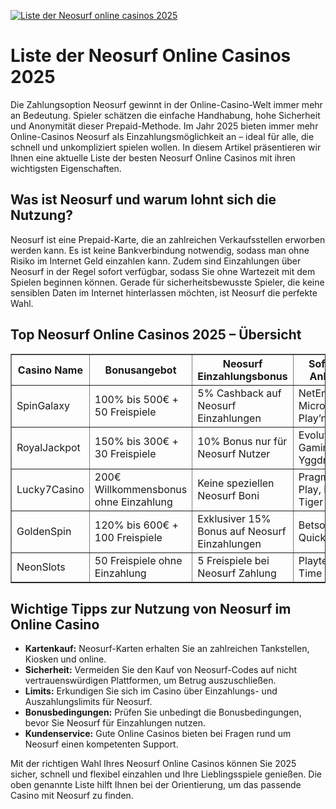 [![Liste der Neosurf online casinos 2025](https://123-caf.pages.dev/gitsignup.png)](https://vrmoo.ru/Bt82HjjY)

<h1>Liste der Neosurf Online Casinos 2025</h1>  <p>Die Zahlungsoption Neosurf gewinnt in der Online-Casino-Welt immer mehr an Bedeutung. Spieler schätzen die einfache Handhabung, hohe Sicherheit und Anonymität dieser Prepaid-Methode. Im Jahr 2025 bieten immer mehr Online-Casinos Neosurf als Einzahlungsmöglichkeit an – ideal für alle, die schnell und unkompliziert spielen wollen. In diesem Artikel präsentieren wir Ihnen eine aktuelle Liste der besten Neosurf Online Casinos mit ihren wichtigsten Eigenschaften.</p>  <h2>Was ist Neosurf und warum lohnt sich die Nutzung?</h2>  <p>Neosurf ist eine Prepaid-Karte, die an zahlreichen Verkaufsstellen erworben werden kann. Es ist keine Bankverbindung notwendig, sodass man ohne Risiko im Internet Geld einzahlen kann. Zudem sind Einzahlungen über Neosurf in der Regel sofort verfügbar, sodass Sie ohne Wartezeit mit dem Spielen beginnen können. Gerade für sicherheitsbewusste Spieler, die keine sensiblen Daten im Internet hinterlassen möchten, ist Neosurf die perfekte Wahl.</p>  <h2>Top Neosurf Online Casinos 2025 – Übersicht</h2>  <table border="1" cellpadding="8" cellspacing="0">   <thead>     <tr>       <th>Casino Name</th>       <th>Bonusangebot</th>       <th>Neosurf Einzahlungsbonus</th>       <th>Software Anbieter</th>       <th>Mobile Verfügbarkeit</th>     </tr>   </thead>   <tbody>     <tr>       <td>SpinGalaxy</td>       <td>100% bis 500€ + 50 Freispiele</td>       <td>5% Cashback auf Neosurf Einzahlungen</td>       <td>NetEnt, Microgaming, Play’n GO</td>       <td>Ja</td>     </tr>     <tr>       <td>RoyalJackpot</td>       <td>150% bis 300€ + 30 Freispiele</td>       <td>10% Bonus nur für Neosurf Nutzer</td>       <td>Evolution Gaming, Yggdrasil</td>       <td>Ja</td>     </tr>     <tr>       <td>Lucky7Casino</td>       <td>200€ Willkommensbonus ohne Einzahlung</td>       <td>Keine speziellen Neosurf Boni</td>       <td>Pragmatic Play, Red Tiger</td>       <td>Ja</td>     </tr>     <tr>       <td>GoldenSpin</td>       <td>120% bis 600€ + 100 Freispiele</td>       <td>Exklusiver 15% Bonus auf Neosurf Einzahlungen</td>       <td>Betsoft, Quickspin</td>       <td>Ja</td>     </tr>     <tr>       <td>NeonSlots</td>       <td>50 Freispiele ohne Einzahlung</td>       <td>5 Freispiele bei Neosurf Zahlung</td>       <td>Playtech, Big Time Gaming</td>       <td>Ja</td>     </tr>   </tbody> </table>  <h2>Wichtige Tipps zur Nutzung von Neosurf im Online Casino</h2>  <ul>   <li><strong>Kartenkauf:</strong> Neosurf-Karten erhalten Sie an zahlreichen Tankstellen, Kiosken und online.</li>   <li><strong>Sicherheit:</strong> Vermeiden Sie den Kauf von Neosurf-Codes auf nicht vertrauenswürdigen Plattformen, um Betrug auszuschließen.</li>   <li><strong>Limits:</strong> Erkundigen Sie sich im Casino über Einzahlungs- und Auszahlungslimits für Neosurf.</li>   <li><strong>Bonusbedingungen:</strong> Prüfen Sie unbedingt die Bonusbedingungen, bevor Sie Neosurf für Einzahlungen nutzen.</li>   <li><strong>Kundenservice:</strong> Gute Online Casinos bieten bei Fragen rund um Neosurf einen kompetenten Support.</li> </ul>  <p>Mit der richtigen Wahl Ihres Neosurf Online Casinos können Sie 2025 sicher, schnell und flexibel einzahlen und Ihre Lieblingsspiele genießen. Die oben genannte Liste hilft Ihnen bei der Orientierung, um das passende Casino mit Neosurf zu finden.</p>